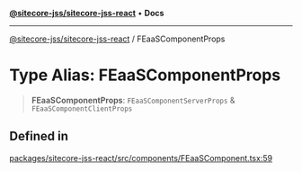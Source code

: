 [**@sitecore-jss/sitecore-jss-react**](../README.md) • **Docs**

***

[@sitecore-jss/sitecore-jss-react](../README.md) / FEaaSComponentProps

# Type Alias: FEaaSComponentProps

> **FEaaSComponentProps**: `FEaaSComponentServerProps` & `FEaaSComponentClientProps`

## Defined in

[packages/sitecore-jss-react/src/components/FEaaSComponent.tsx:59](https://github.com/Sitecore/jss/blob/afae5c8a8729af8f6d283032473cffb7fb5b43e6/packages/sitecore-jss-react/src/components/FEaaSComponent.tsx#L59)
